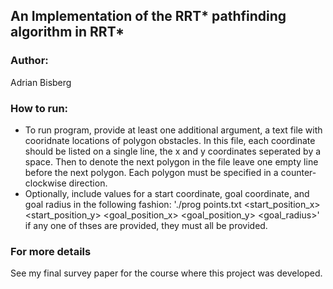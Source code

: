 ## An Implementation of the RRT* pathfinding algorithm in RRT*

### Author: 
Adrian Bisberg

### How to run:
 - To run program, provide at least one additional argument, a text file with cooridnate locations of polygon obstacles. 
 In this file, each coordinate should be listed on a single line, the x and y coordinates seperated by a space. Then to denote
 the next polygon in the file leave one empty line before the next polygon. Each polygon must be specified in a counter-clockwise
 direction.
 - Optionally, include values for a start coordinate, goal coordinate, and goal radius in the following fashion:
 './prog points.txt <start_position_x> <start_position_y> <goal_position_x> <goal_position_y> <goal_radius>'
 if any one of thses are provided, they must all be provided.

 ### For more details
 See my final survey paper for the course where this project was developed.